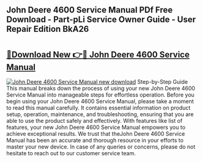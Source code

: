 ## John Deere 4600 Service Manual PDf Free Download - Part-pLi Service Owner Guide - User Repair Edition BkA26

# <h2><a href="http://bc86349.oget.top/?id=John+Deere+4600+Service+Manual">🔗Download New 👉🔴 John Deere 4600 Service Manual</a></h2>

[![John Deere 4600 Service Manual new download](https://i.imgur.com/5g1atiW.png)](http://bc86349.oget.top/?id=John+Deere+4600+Service+Manual)
Step-by-Step Guide This manual breaks down the process of using your new John Deere 4600 Service Manual into manageable steps for effortless operation. Before you begin using your John Deere 4600 Service Manual, please take a moment to read this manual carefully. It contains essential information on product setup, operation, maintenance, and troubleshooting, ensuring that you are able to use the product safely and effectively. With features like list of features, your new John Deere 4600 Service Manual empowers you to achieve exceptional results. We trust that theJohn Deere 4600 Service Manual has been an accurate and thorough resource in your efforts to master your new device. In case of any queries or concerns, please do not hesitate to reach out to our customer service team.
